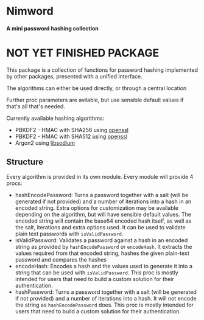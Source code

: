 # Nimword
#### A mini password hashing collection

<h1> NOT YET FINISHED PACKAGE </h1>

This package is a collection of functions for password hashing implemented by other packages, presented with a unified interface.

The algorithms can either be used directly, or through a central location

Further proc parameters are avilable, but use sensible default values if that's all that's needed.

Currently available hashing algorithms:
- PBKDF2 - HMAC with SHA256 using [openssl](https://nim-lang.org/docs/openssl.html)
- PBKDF2 - HMAC with SHA512 using [openssl](https://nim-lang.org/docs/openssl.html)
- Argon2 using [libsodium](https://github.com/FedericoCeratto/nim-libsodium)


## Structure
Every algorithm is provided in its own module.
Every module will provide 4 procs:
- hashEncodePassword:
  Turns a password together with a salt (will be generated if not provided) and a number of iterations into a hash in an encoded string. Extra options for customization may be available depending on the algorithm, but will have sensible default values.
  The encoded string will contain the base64 encoded hash itself, as well as the salt, iterations and extra options used.
  It can be used to validate plain text passwords with `isValidPassword`.
- isValidPassword:
  Validates a password against a hash in an encoded string as provided by `hashEncodePassword` or `encodeHash`.
  It extracts the values required from that encoded string, hashes the given plain-text password and compares the hashes
- encodeHash:
  Encodes a hash and the values used to generate it into a string that can be used with `isValidPassword`.
  This proc is mostly intended for users that need to build a custom solution for their authentication.
- hashPassword:
  Turns a password together with a salt (will be generated if not provided) and a number of iterations into a hash.
  It will not encode the string as `hashEncodePassword` does.
  This proc is mostly intended for users that need to build a custom solution for their authentication.

